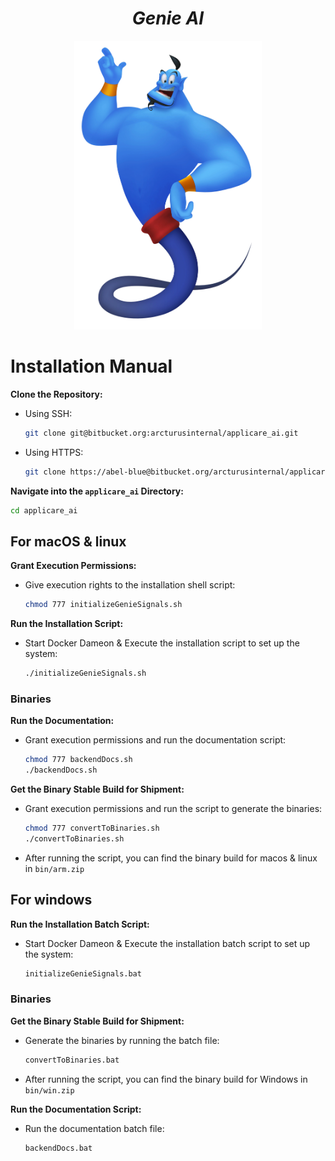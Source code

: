 <h1 style="text-align: center;"><em>Genie AI</em></h1>

<p align="center">
  <img src="frontend/src/assets/genie.png" alt="Description" width="300"/>
</p>

# Installation Manual

**Clone the Repository:**

  * Using SSH:  

    ```bash
    git clone git@bitbucket.org:arcturusinternal/applicare_ai.git
    ```
  * Using HTTPS:  

    ```bash
    git clone https://abel-blue@bitbucket.org/arcturusinternal/applicare_ai.git
    ```

**Navigate into the `applicare_ai` Directory:**

  ```bash
  cd applicare_ai
  ```

## For macOS & linux

**Grant Execution Permissions:**

  * Give execution rights to the installation shell script:

    ```bash
    chmod 777 initializeGenieSignals.sh
    ```

**Run the Installation Script:**

  * Start Docker Dameon & Execute the installation script to set up the system:

    ```bash
    ./initializeGenieSignals.sh
    ```

### Binaries

**Run the Documentation:**

  * Grant execution permissions and run the documentation script:

    ```bash
    chmod 777 backendDocs.sh
    ./backendDocs.sh
    ```

**Get the Binary Stable Build for Shipment:**

  * Grant execution permissions and run the script to generate the binaries:

    ```bash
    chmod 777 convertToBinaries.sh
    ./convertToBinaries.sh
    ```

  * After running the script, you can find the binary build for  macos & linux in `bin/arm.zip`

## For windows

**Run the Installation Batch Script:**

  * Start Docker Dameon & Execute the installation batch script to set up the system:

    ```bash
    initializeGenieSignals.bat
    ```

### Binaries

**Get the Binary Stable Build for Shipment:**

  * Generate the binaries by running the batch file:

    ```bash
    convertToBinaries.bat
    ```
      
  * After running the script, you can find the binary build for  Windows in `bin/win.zip`

**Run the Documentation Script:**

  * Run the documentation batch file:

    ```bash
    backendDocs.bat
    ```
  